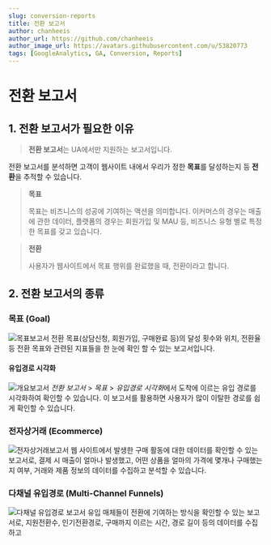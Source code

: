 ```yaml
---
slug: conversion-reports
title: 전환 보고서
author: chanheeis
author_url: https://github.com/chanheeis
author_image_url: https://avatars.githubusercontent.com/u/53820773
tags: [GoogleAnalytics, GA, Conversion, Reports]
---
```


# 전환 보고서

## 1. 전환 보고서가 필요한 이유

> **전환 보고서**는 UA에서만 지원하는 보고서입니다.

전환 보고서를 분석하면 고객이 웹사이트 내에서 우리가 정한 **목표**를 달성하는지 등 **전환**을 추적할 수 있습니다.

> **목표**
>
> 목표는 비즈니스의 성공에 기여하는 액션을 의미합니다. 이커머스의 경우는 매출에 관한 데이터, 플랫폼의 경우는 회원가입 및 MAU 등, 비즈니스 유형 별로 특정한 목표를 갖고 있습니다.

> **전환**
>
> 사용자가 웹사이트에서 목표 행위를 완료했을 때, 전환이라고 합니다.

## 2. 전환 보고서의 종류

### 목표 (Goal)

![목표보고서](https://user-images.githubusercontent.com/53820773/136690582-57885cf4-13e8-4270-bc2f-226c14ae0ae2.PNG)
전환 목표(상담신청, 회원가입, 구매완료 등)의 달성 횟수와 위치, 전환율 등 전환 목표와 관련된 지표들을 한 눈에 확인 할 수 있는 보고서입니다.

#### 유입경로 시각화

![개요보고서](https://user-images.githubusercontent.com/53820773/136690339-627ba67a-888f-4071-a91b-7e0a4d55c079.PNG)
_전환 보고서_ > _목표_ > *유입경로 시각화*에서 도착에 이르는 유입 경로를 시각화하여 확인할 수 있습니다. 이 보고서를 활용하면 사용자가 많이 이탈한 경로를 쉽게 확인할 수 있습니다.

### 전자상거래 (Ecommerce)

![전자상거래보고서](https://user-images.githubusercontent.com/53820773/136690577-75ef0d7c-6557-43ba-9306-53bf1afb1b03.PNG)
웹 사이트에서 발생한 구매 활동에 대한 데이터를 확인할 수 있는 보고서로, 결제 시 매출이 얼마나 발생했고, 어떤 상품을 얼마의 가격에 몇개나 구매했는지 여부, 거래와 제품 정보의 데이터를 수집하고 분석할 수 있습니다.

### 다채널 유입경로 (Multi-Channel Funnels)

![다채널 유입경로 보고서](https://user-images.githubusercontent.com/53820773/136690574-eeb622b5-614c-4d0e-aa25-db4d1fbeb6c1.PNG)
유입 매체들이 전환에 기여하는 방식을 확인할 수 있는 보고서로, 지원전환수, 인기전환경로, 구매까지 이르는 시간, 경로 길이 등의 데이터를 수집하고 